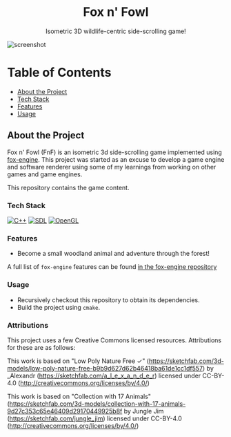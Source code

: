 <div align="center">

  <h1>Fox n' Fowl</h1>
  
  <p>
  Isometric 3D wildlife-centric side-scrolling game!
  </p>

</div>

![screenshot](img/preview.gif)

# Table of Contents

- [About the Project](#about-the-project)
- [Tech Stack](#tech-stack)
- [Features](#features)
- [Usage](#usage)

## About the Project

Fox n' Fowl (FnF) is an isometric 3d side-scrolling game implemented using [fox-engine](https://github.com/realchrismartin/fox-engine). This project was started as an excuse to develop a game engine and software renderer using some of my learnings from working on other games and game engines.

This repository contains the game content. 

### Tech Stack
[![C++](https://img.shields.io/badge/C++-%2300599C.svg?logo=c%2B%2B&logoColor=white)](#)
[![SDL](https://img.shields.io/badge/SDL-blue)](#)
[![OpenGL](https://img.shields.io/badge/OpenGL-blue)](#)

### Features

- Become a small woodland animal and adventure through the forest!

A full list of `fox-engine` features can be found [in the fox-engine repository](https://github.com/realchrismartin/fox-engine)

### Usage 
- Recursively checkout this repository to obtain its dependencies.
- Build the project using `cmake`. 

### Attributions
This project uses a few Creative Commons licensed resources. Attributions for these are as follows:

This work is based on "Low Poly Nature Free ✓" (https://sketchfab.com/3d-models/low-poly-nature-free-b9b9d627d62b46418ba61de1cc1df557) by _Alexandr (https://sketchfab.com/a_l_e_x_a_n_d_e_r) licensed under CC-BY-4.0 (http://creativecommons.org/licenses/by/4.0/)

This work is based on "Collection with 17 Animals" (https://sketchfab.com/3d-models/collection-with-17-animals-9d27c353c65e46409d29170449925b8f by Jungle Jim (https://sketchfab.com/jungle_jim) licensed under CC-BY-4.0 (http://creativecommons.org/licenses/by/4.0/)
